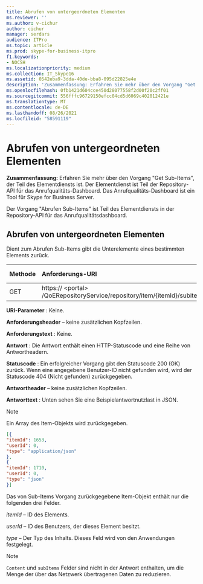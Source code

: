 ```yaml
---
title: Abrufen von untergeordneten Elementen
ms.reviewer: ''
ms.author: v-cichur
author: cichur
manager: serdars
audience: ITPro
ms.topic: article
ms.prod: skype-for-business-itpro
f1.keywords:
- NOCSH
ms.localizationpriority: medium
ms.collection: IT_Skype16
ms.assetid: 0542eba9-3dda-40de-bba8-095d22825e4e
description: 'Zusammenfassung: Erfahren Sie mehr über den Vorgang "Get Sub-Items", der Teil des Elementdiensts ist. Der Elementdienst ist Teil der Repository-API für das Anrufqualitäts-Dashboard. Das Anrufqualitäts-Dashboard ist ein Tool für Skype for Business Server.'
ms.openlocfilehash: 0fb1421d604cce450d28077558f2d00f20c2ff01
ms.sourcegitcommit: 556fffc96729150efcc04cd5d6069c402012421e
ms.translationtype: MT
ms.contentlocale: de-DE
ms.lasthandoff: 08/26/2021
ms.locfileid: "58591119"
---
```

# <a name="get-sub-items"></a>Abrufen von untergeordneten Elementen
 
**Zusammenfassung:** Erfahren Sie mehr über den Vorgang "Get Sub-Items", der Teil des Elementdiensts ist. Der Elementdienst ist Teil der Repository-API für das Anrufqualitäts-Dashboard. Das Anrufqualitäts-Dashboard ist ein Tool für Skype for Business Server.
  
Der Vorgang "Abrufen Sub-Items" ist Teil des Elementdiensts in der Repository-API für das Anrufqualitätsdashboard.
  
## <a name="get-sub-items"></a>Abrufen von untergeordneten Elementen

Dient zum Abrufen Sub-Items gibt die Unterelemente eines bestimmten Elements zurück.
  

|**Methode**|**Anforderungs-URI**|**HTTP-Version**|
|:-----|:-----|:-----|
|GET  <br/> |https:// \<portal\> /QoERepositoryService/repository/item/{itemId}/subitem  <br/> |HTTP/1.1  <br/> |
   
 **URI-Parameter** : Keine.
  
 **Anforderungsheader** – keine zusätzlichen Kopfzeilen.
  
 **Anforderungstext** : Keine.
  
 **Antwort** : Die Antwort enthält einen HTTP-Statuscode und eine Reihe von Antwortheadern.
  
 **Statuscode** : Ein erfolgreicher Vorgang gibt den Statuscode 200 (OK) zurück. Wenn eine angegebene Benutzer-ID nicht gefunden wird, wird der Statuscode 404 (Nicht gefunden) zurückgegeben.
  
 **Antwortheader** – keine zusätzlichen Kopfzeilen.
  
 **Antworttext** : Unten sehen Sie eine Beispielantwortnutzlast in JSON.
  
> [!NOTE]
> Ein Array des Item-Objekts wird zurückgegeben. 
  
```json
[{
"itemId": 1653,
"userId": 0,
"type": "application/json"
},
{
"itemId": 1710,
"userId": 0,
"type": "json"
}]
```

Das von Sub-Items Vorgang zurückgegebene Item-Objekt enthält nur die folgenden drei Felder. 
  
 *itemId*  – ID des Elements.
  
 *userId*  – ID des Benutzers, der dieses Element besitzt.
  
 *type*  – Der Typ des Inhalts. Dieses Feld wird von den Anwendungen festgelegt.
  
> [!NOTE]
>  `Content` und `subItems` Felder sind nicht in der Antwort enthalten, um die Menge der über das Netzwerk übertragenen Daten zu reduzieren.
  

